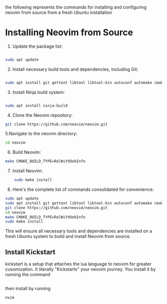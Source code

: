 the following represents the commands for installing and configuring neovim from source from a fresh Ubuntu installation

# Installing Neovim from Source

1. Update the package list:

```bash

sudo apt update
```

2. Install necessary build tools and dependencies, including Git:

```bash

sudo apt install git gettext libtool libtool-bin autoconf automake cmake g++ pkg-config unzip curl
```

3. Install Ninja build system:

```bash

sudo apt install ninja-build
```
4. Clone the Neovim repository:

```bash
git clone https://github.com/neovim/neovim.git
```
5.Navigate to the neovim directory:

```bash
cd neovim
```
6. Build Neovim:

```bash
make CMAKE_BUILD_TYPE=RelWithDebInfo
```
7. Install Neovim:

```bash
    sudo make install
```
8. Here's the complete list of commands consolidated for convenience:

```bash
sudo apt update
sudo apt install git gettext libtool libtool-bin autoconf automake cmake g++ pkg-config unzip curl ninja-build
git clone https://github.com/neovim/neovim.git
cd neovim
make CMAKE_BUILD_TYPE=RelWithDebInfo
sudo make install
```
This will ensure all necessary tools and dependencies are installed on a fresh Ubuntu system to build and install Neovim from source.

## Install Kickstart

kickstart is a setup that attaches the lua language to neovim for greater cusomization. It literally "Kickstarts" your neovim journey. You install it by running the command
```bash
```

then install by running
```bash
nvim
```

